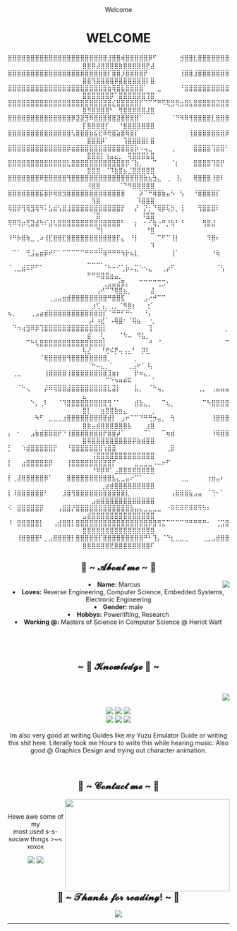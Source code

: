 <body>
  <center>
  <link href="https://fonts.googleapis.com/css2?family=Metal+Mania&display=swap" rel="stylesheet">
    Welcome
<h1 align="center">  WELCOME</h1>
⣿⣿⣿⣿⣿⣿⣿⣿⣿⣿⣿⣿⣿⣿⣿⣿⣿⣿⣿⣿⣿⣿⣸⣿⣿⢾⣿⣿⣿⣿⣿⡿⠋⠀⠀⠀⠀⠀⣺⣿⣿⣇⣿⣿⣿⣿⣿⣿⣿⣿⣿⡿⣼⣿⣿⣿⣿⣷⣿⣿⣿⣿⣿⡟⣼
⣿⣿⣿⣿⣿⣿⣿⣿⣿⣿⣿⣿⣿⣿⣿⣿⣿⣿⣿⣿⣿⣿⡏⣿⣿⡸⣿⣿⣿⣿⡟⠀⠀⠀⠀⠀⠀⠀⢸⣿⣿⣸⣿⣿⣿⣿⣿⣿⣿⣿⣿⢻⣿⣿⣿⣿⡿⣿⣿⣿⣿⣿⣿⡇⣿
⣿⣿⣿⣿⣿⣿⣿⣿⣿⣿⣿⣿⣿⣿⣿⣿⣿⣿⣿⣿⣿⣿⣷⢿⣿⣧⣿⣿⣿⣿⠁⠀⠀⣀⠀⠀⠀⠀⠘⣿⣿⣿⣿⣿⣿⣿⣿⣿⣿⣿⣿⣿⣿⣿⣿⡿⠁⣿⣿⣿⣿⣿⣿⢹⣿
⣿⣿⣿⣿⣿⣿⣿⣿⣿⣿⣿⣿⣿⣿⣿⣿⣿⣿⣿⣿⣿⣿⣿⣎⣿⣿⣿⣿⣿⡏⠉⠉⠉⠛⠫⢿⣻⢿⣲⣿⣧⣿⣿⣿⣿⣿⣽⣿⣿⣿⣻⣿⣿⣿⣿⠃⠀⢻⣿⣿⣿⣿⣿⣼⣿
⣿⣿⣿⣿⣿⣿⣿⣿⣿⣿⣿⣿⣿⣿⡿⣽⣽⣻⠿⣿⣿⣿⣿⣿⣽⣿⣿⣿⣿⠁⠀⠀⠀⠀⠀⠀⠈⠙⠻⠿⢻⣿⣿⣿⣿⣇⣿⣿⣿⡏⣿⣿⣿⣿⡏⠀⠀⠘⣿⣿⣿⣿⣿⣿⣿
⣿⣿⣿⣿⣿⣿⣿⣿⣿⣿⣿⣿⣿⣿⢣⣿⣿⣿⣷⣯⣟⠿⢟⣿⣵⣿⢿⣿⡏⠀⠀⠀⠀⠀⠀⠀⠀⠀⠀⠀⢸⣿⣿⣿⣿⣿⣿⣿⡿⠀⣿⣿⣿⡿⠁⠀⠀⠀⢹⣿⣿⣿⣿⡇⣿
⣿⣿⣿⣿⣿⣿⣿⣿⣿⣿⣿⣿⣿⡿⣾⣿⣿⣿⣿⣿⣿⣿⣿⣿⣿⣿⣿⣿⡷⠠⢤⣀⠀⠀⠀⠀⢀⠀⠀⠀⠀⣿⣿⣿⣿⢹⣿⣿⠃⠀⣿⣿⣿⡇⢰⣤⣄⡀⠀⢿⣿⣿⣿⣧⣿
⣿⣿⣿⣿⣿⣿⣿⣿⣿⣿⣿⣿⣿⣇⣿⣿⣿⣿⣿⣿⣿⣿⣿⣿⣿⣿⡿⠈⣷⡀⠀⠀⠉⠀⠀⠀⠈⡆⠀⠀⠀⣿⣿⣿⣿⢹⣿⡟⠀⠀⣿⣿⣿⠀⠈⠹⣷⣿⣦⣈⣿⣿⣿⣿⣿
⣿⣿⣿⣿⣿⣿⣿⠿⣿⣿⣿⣿⣿⢻⣿⣿⣿⣿⣿⣿⣿⣿⣿⣿⣿⣿⣿⣿⣿⣿⣷⣦⣳⣄⠀⢀⠀⢸⡄⠀⠀⢿⣿⣿⣿⢸⣿⠇⠀⠀⠸⣿⣿⠀⠀⠀⠀⠈⠙⠻⣿⣿⣿⣿⣿
⣿⣿⣿⣿⣿⣿⣿⣯⣿⡿⢿⣿⣻⣿⣿⣿⣿⣿⣿⣿⣿⣿⣿⣿⣿⣿⠀⠀⠀⡽⠉⠛⢿⣿⣷⣤⠣⠀⢣⠀⠀⠘⣿⣿⣿⣿⡏⠀⠀⠀⠀⢻⣿⠀⠀⠀⠀⠀⠀⠀⠀⠹⣿⣿⣿
⢿⣿⡿⢻⢿⣻⢿⠻⠅⣣⣾⢣⣿⣸⣿⣿⣿⣿⣿⣿⣿⣿⣿⣿⣿⡟⠀⠀⡜⠀⡝⡂⠙⢿⡿⢯⡳⡀⢸⠀⠀⠀⢻⣿⣿⣿⠇⠀⠀⠀⠀⠈⣿⠀⠀⠀⠀⠀⠀⠀⠀⠀⠸⣿⣿
⢿⠿⢽⡶⢟⣽⣾⠳⠎⣼⢧⣿⣿⣿⣿⣿⣿⣿⣿⣿⣿⣿⣿⣿⣿⠃⠀⠀⡆⠀⠂⠊⢷⡐⠛⡘⢷⠃⠘⠀⠀⠀⠀⢻⣿⣼⠀⠀⠀⠀⠀⠀⠙⡇⠀⠀⠀⠀⠀⠀⠀⠀⠀⠘⣿
⠸⠛⡷⣿⢷⣀⢀⠴⢸⣏⣿⣿⣏⣿⣿⣿⣿⣿⣿⣿⣿⣿⣿⣿⡏⣄⠀⠘⡇⠀⠀⠀⠀⠉⠋⠉⢸⡇⠀⠀⠀⠀⠀⠀⠹⣿⠆⠀⠀⠀⠀⠀⢀⡀⠀⠀⠀⠀⠀⠀⠀⠀⠀⠀⠹
⠀⠉⠁⠀⢛⣨⣤⣶⡿⠞⠋⠁⠉⠉⠉⠉⠉⠛⠛⠛⠛⢿⠛⠛⠛⢳⡗⢦⣇⠀⠀⠀⠀⠀⠀⠀⢸⠁⠀⠀⠀⠀⠀⠀⠀⠘⢷⠀⠀⠀⣀⣀⣀⡀⠀⠀⠀⠀⠀⠀⠀⠀⠀⠀⠀
⠈⢀⣀⣾⠯⠟⠋⠁⠀⠀⠀⠀⠀⠀⠀⠀⠀⠀⠀⠀⠀⠈⠓⠒⠊⢁⡷⠤⣍⠑⠢⣄⠀⠀⢀⡴⠋⠀⠀⠀⠀⠀⠀⠀⠀⠀⠈⢣⠀⠀⠛⠛⠿⣿⣿⣶⣤⡀⠀⠀⠀⠀⠀⠀⠀
⠀⠀⠀⠀⠀⠀⠀⠀⠀⠀⠀⠀⠀⠀⠀⠀⠀⠀⠀⠀⠀⢀⣠⣤⣴⣿⡄⠀⠀⠉⠉⠉⠉⢉⡩⠂⠀⠀⠀⠀⠀⠀⠀⠀⠀⠀⠀⠀⠀⠀⠀⠀⢠⠞⠉⠙⢿⣿⣦⡀⠀⠀⠀⠀⣼
⠀⠀⠀⠀⠀⠀⠀⠀⠀⢀⣠⣤⣶⣾⣿⣿⣿⣿⣿⣿⣿⣿⠛⣿⣿⣯⠀⠀⠀⠀⣠⠔⠚⠉⠉⠀⠀⠀⠀⠀⠀⠀⠀⠀⠀⠀⠀⠀⠀⠀⠀⣰⢋⢠⡀⢀⡀⠈⠻⣿⡆⠀⠀⢐⠁
⢦⡀⠀⠀⠀⢀⣠⣴⣾⣿⣿⣿⣿⣿⣿⣿⣿⣿⣿⣿⣿⡏⠈⠛⠛⠋⠛⠂⠀⠀⠘⡄⠀⠀⠀⠀⠀⠀⠀⠀⠀⠀⠀⠀⠀⠀⠀⠀⠀⠀⢠⠇⠰⣞⠁⠠⢿⣿⠂⠈⢿⣦⠀⠀⢂
⠀⠙⠲⢴⣻⠿⡿⢹⣿⣿⣿⣿⣿⣿⣿⣿⣿⣿⣿⣿⣿⡇⠀⠀⠀⠀⠀⠀⠀⠀⠀⢹⠀⠀⠀⠀⠀⠀⠀⠀⠀⠀⠀⠀⠀⠀⠀⠀⡀⠀⣾⠀⠀⢇⠀⠀⠀⠈⠳⠤⠀⠻⣧⡀⠀
⠀⠀⠀⠀⠉⠓⢧⣿⣿⣿⣿⣿⣿⣿⣿⣿⣿⣿⣿⣿⣿⡇⠀⠀⠀⠀⠀⠀⠀⠀⠀⠚⠀⠈⠀⠀⠀⠀⠀⠀⠀⠀⠀⠀⠀⠀⠀⠀⠉⢧⣜⠀⠀⠘⢟⠮⡟⢤⢠⣄⠃⠀⡽⣇⠀
⠀⠀⠀⠀⠀⠀⠀⠈⢿⣿⣿⣿⣿⢻⣿⣿⣿⣿⣿⣿⣿⣿⡀⠀⠀⠀⠀⠀⡀⠀⠀⠀⠀⠀⠀⠀⠀⠀⠀⠀⠀⠀⠀⠀⠀⠀⠀⠀⠀⠀⠈⠓⠤⣄⡀⠁⠀⠀⠀⢀⣠⠖⠁⠸⡄
⠀⢀⣀⠀⠀⠀⠀⠀⢸⣿⣿⣿⣿⢸⣿⣿⣿⣿⣿⣿⣿⣿⣹⣶⡆⠀⠀⠀⡟⠶⣄⡀⠀⠀⠀⠀⠀⠀⠀⠀⠀⠀⠀⠀⠀⠀⠀⠀⠀⠀⠀⠀⠀⠀⠉⠑⠲⠶⠾⠯⠀⠀⠀⠀⠈
⠀⠀⠈⠓⢄⠀⠀⠀⡼⠿⢿⣿⣿⣼⣿⣿⣿⣿⣿⣿⣿⣿⣇⣽⡇⠀⠀⠀⣧⡀⠀⠈⠓⢤⡀⠀⠀⠀⠀⠀⠀⠀⢀⡀⠀⢀⣤⣤⣤⣄⠀⠀⠀⠀⠀⠀⠀⠀⠀⠀⠀⠀⠀⠀⠀
⠀⠀⠀⠀⠀⠑⡄⢀⠇⠀⠀⠈⠹⣿⣿⣿⣿⣿⣿⣿⣿⣿⢻⠈⠁⠀⠀⠀⣾⣷⣄⡀⠀⠀⠉⢦⡀⠀⠀⠀⠀⠀⠀⠉⠳⣿⣿⣿⣿⣿⡇⠀⠀⣶⣿⣿⣷⣶⣄⠀⠀⠀⠀⠀⢀
⠀⠀⠀⠀⠀⠀⠳⠋⠀⣀⣀⣀⣰⣿⣿⣿⣿⣿⣿⣿⣿⣿⣾⡇⠀⣠⠖⠉⠉⠙⠛⢛⡲⣤⡀⠀⢳⠀⠀⠀⠀⠀⠀⠀⠀⢸⣿⣿⣿⣿⣷⣤⣾⣿⣿⣿⣿⣿⣿⣧⠀⠀⠀⣰⣿
⡄⠀⠂⠀⠀⣠⣷⣾⣿⣿⣿⡟⠙⢸⣿⣿⣿⣿⣿⣿⣿⡟⣿⣿⡼⠁⠀⠀⠀⠀⠉⠁⠀⠀⠉⢶⣾⠀⠀⠀⠀⠀⠀⠀⠀⠸⢿⣿⣿⣿⢿⣿⣿⣿⣿⣿⣿⣿⣿⣿⡿⣷⣾⣿⣿
⡃⠀⠀⠱⣾⣿⣿⣿⣿⣿⡟⠀⠀⠘⣿⣿⣿⣿⣿⣿⣿⢱⣿⣿⠀⠀⠀⠀⠀⠀⠀⠀⠀⠀⠀⢀⡿⠀⠀⠀⠀⠀⠀⠀⠀⠀⠀⠀⠀⠀⠀⢨⣿⣿⣿⣿⣿⣿⣿⣿⣿⣿⣿⣿⣿
⡇⠀⠀⣴⣿⣿⣿⣿⣿⡿⠀⠀⠀⢸⣿⣿⣿⣿⣿⣿⣿⣿⣿⡏⠀⠀⠀⠀⣀⣀⣀⣀⠠⠤⠖⠋⠀⠀⠀⠀⠀⠀⠀⠀⠀⠀⠀⠀⠀⠀⠀⠘⠿⡿⠿⠁⣠⣿⣿⣿⣿⣿⣿⣿⣿
⡇⢀⣼⣿⣿⣿⣿⣿⡿⠁⠀⠀⠀⣿⣿⣿⣿⣿⣿⣿⣿⣿⣿⣧⣄⣀⣤⠔⠉⠁⠀⠀⠀⠀⠀⠀⠀⠀⢀⣀⠀⠀⠀⠀⢰⣶⣤⠆⠀⠀⠀⠀⠀⢀⣴⣾⣿⣿⣿⣿⣿⣿⣿⣿⣿
⡇⠸⣿⣿⣿⣿⣿⣿⠃⠀⠀⠀⣸⣿⢻⣿⣿⣿⣿⣿⣿⣿⣿⣿⣿⣿⣇⠀⠀⠀⠀⠀⠀⠀⠀⠀⢠⣿⣿⣿⣧⣠⣤⠀⠈⢙⠂⠁⠀⠀⠀⣠⣶⣿⣿⣿⣿⣿⣿⣿⣿⣿⣿⣿⣿
⠪⠀⣿⣿⣿⣿⣿⡿⠀⠀⠀⢠⣿⣿⡜⣿⣿⣿⣿⣿⣿⣿⣿⣿⣿⣿⣿⣷⣤⣄⣀⣀⣀⣀⠀⠐⠿⠿⠿⠟⠿⠿⠻⠳⠆⠀⠀⠀⠀⣠⣾⣿⣿⣿⣿⣿⣿⣿⣿⣿⣿⣿⣿⣿⣿
⠸⠀⣿⣿⣿⣿⣿⡇⠀⠀⢠⣾⣿⣿⡇⣿⣿⣿⣿⣿⣿⣿⣿⣿⣿⣿⣿⣿⣿⣿⣿⡿⣿⢻⣍⠉⠉⠉⠉⠙⠛⠛⠛⠛⠂⠀⢈⣩⣿⣿⣿⣿⣿⣿⣿⣿⣿⣿⣿⣿⣿⣿⣿⣿⣿
⠀⠀⢸⣿⣿⣿⣿⠃⡀⣠⣿⣿⣿⣿⡇⣿⣿⣿⣿⣿⡏⣿⣿⣿⣿⣿⣿⣿⣿⣿⠛⠃⢹⡄⠈⠙⣆⣀⣀⣀⠀⠀⠀⢀⣀⣠⣾⣿⣿⣿⣿⣿⣿⣿⣿⣟⣿⣿⣿⣿⣿⣿⣿⣿⠏
  <br>
<div align="center">

</div>
    <div align="center">
<!-- <img src="https://i.imgur.com/jx17oHT.gif"> -->
      </div>
<div>
<h2 align="center"> 🦊 ~ 𝓐𝓫𝓸𝓾𝓽 𝓶𝓮 ~ 🦊 </h2>
  <div align="center">
<img src="https://64.media.tumblr.com/e1f1c97123ae217eb731500e502e0083/tumblr_n9dxcikmIU1qc9zfzo7_r1_250.gif" align="right">
  </div>
<li>
 <b>Name:</b> Marcus</li>
<li>
<b>Loves:</b> Reverse Engineering, Computer Science, Embedded Systems, Electronic Engineering
</li>
<li>
<b>Gender:</b> male
</li>
<li>
<b>Hobbys:</b> Powerlifting, Research
</li>
<li>
<b>Working @:</b> Masters of Science in Computer Science @ Heriot Watt
</li>
<br><br><br>
</div>
<div>
<h2 align="center">            ~ 📇 𝓚𝓷𝓸𝔀𝓵𝓮𝓭𝓰𝓮 📇 ~</h2>
 <br>
<p>
  <div align="center">
<img src="https://i.pinimg.com/originals/8d/4b/77/8d4b77c44b7a68c0fd609411e2c0ec3c.gif" align="right">
  </div>
</div>
<div>
  <br>
<p align="center"><img src="https://img.shields.io/badge/adobe%20photoshop%20-%2331A8FF.svg?&style=for-the-badge&logo=adobe%20photoshop&logoColor=white"/> <img src="https://img.shields.io/badge/html5%20-%23E34F26.svg?&style=for-the-badge&logo=html5&logoColor=white"/> <img src="https://img.shields.io/badge/css3%20-%231572B6.svg?&style=for-the-badge&logo=css3&logoColor=white"/><br>
 <img src="https://img.shields.io/badge/node.js%20-%2343853D.svg?&style=for-the-badge&logo=node.js&logoColor=white"/> <img src="https://img.shields.io/badge/javascript%20-%23323330.svg?&style=for-the-badge&logo=javascript&logoColor=%23F7DF1E"/> <img src="https://img.shields.io/badge/git%20-%23F05033.svg?&style=for-the-badge&logo=git&logoColor=white"/> <br><br>
Im also very good at writing Guides like my Yuzu Emulator Guide or writing this shit here. Literally took me Hours to write this while hearing music. Also good @ Graphics Design and trying out character animation.
</p>
<br>
<h2 align="center">           📝 ~ 𝓒𝓸𝓷𝓽𝓪𝓬𝓽 𝓶𝓮 ~ 📝</h2>
  <div align="center">
<img src="https://i.imgur.com/KXx0cCx.gif" align="right" width="373.5px" height="208.5px">
  </div>
<br>
<p align="center">Hewe awe some of my <br>
most used s-s-sociaw things >~< xoxox</p>
<p align="center"><a href="https://twitter.com/Miellabun" target="_blank"><img src="https://img.shields.io/badge/PwoolPwatyAkwali%20-%231DA1F2.svg?&style=for-the-badge&logo=Twitter&logoColor=white"/></a> <a href="https://discord.me/cozythighs" target="_blank"><img src="https://img.shields.io/badge/CowzyThwighs%20-%237289DA.svg?&style=for-the-badge&logo=discord&logoColor=white"/></a></p>
</div>
<br>
<div>
<h2 align="center">💖 ~ 𝓣𝓱𝓪𝓷𝓴𝓼 𝓯𝓸𝓻 𝓻𝓮𝓪𝓭𝓲𝓷𝓰! ~ 💖</h2>
<div align="center">
<img src="https://i.imgur.com/tzYKRfd.gif">
</div>
<hr>
</div>
</div>
    </center>
</body>
